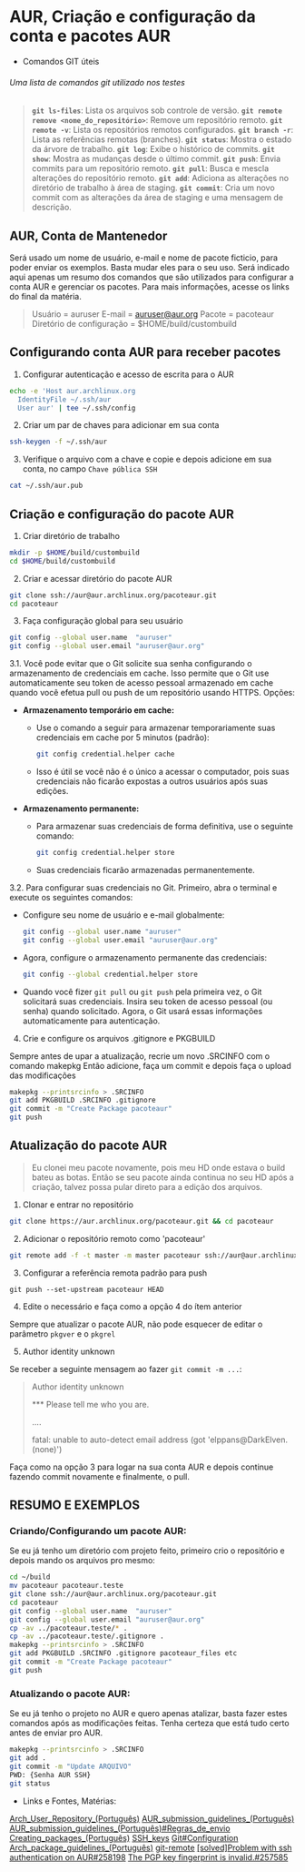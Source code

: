 # AUR, Criação e configuração da conta e pacotes AUR

- Comandos GIT úteis

###### Uma lista de comandos git utilizado nos testes

> **`git ls-files`**: Lista os arquivos sob controle de versão.
> **`git remote remove <nome_do_repositório>`**: Remove um repositório remoto.
> **`git remote -v`**: Lista os repositórios remotos configurados.
> **`git branch -r`**: Lista as referências remotas (branches).
> **`git status`**: Mostra o estado da árvore de trabalho.
> **`git log`**: Exibe o histórico de commits.
> **`git show`**: Mostra as mudanças desde o último commit.
> **`git push`**: Envia commits para um repositório remoto.
> **`git pull`**: Busca e mescla alterações do repositório remoto.
> **`git add`**: Adiciona as alterações no diretório de trabalho à área de staging.
> **`git commit`**: Cria um novo commit com as alterações da área de staging e uma mensagem de descrição.

## AUR, Conta de Mantenedor

Será usado um nome de usuário, e-mail e nome de pacote ficticio, para poder enviar os exemplos.
Basta mudar eles para o seu uso.
Será indicado aqui apenas um resumo dos comandos que são utilizados para configurar a conta AUR e gerenciar os pacotes.
Para mais informações, acesse os links do final da matéria.

> Usuário = auruser
> E-mail = auruser@aur.org
> Pacote = pacoteaur
> Diretório de configuração = $HOME/build/custombuild

## Configurando conta AUR para receber pacotes

1. Configurar autenticação e acesso de escrita para o AUR

```bash
echo -e 'Host aur.archlinux.org
  IdentityFile ~/.ssh/aur
  User aur' | tee ~/.ssh/config
```

2. Criar um par de chaves para adicionar em sua conta

```bash
ssh-keygen -f ~/.ssh/aur
```

3. Verifique o arquivo com a chave e copie e depois adicione em sua conta, no campo `Chave pública SSH`

```bash
cat ~/.ssh/aur.pub
```

## Criação e configuração do pacote AUR

1. Criar diretório de trabalho

```bash
mkdir -p $HOME/build/custombuild
cd $HOME/build/custombuild
```

2. Criar e acessar diretório do pacote AUR

```bash
git clone ssh://aur@aur.archlinux.org/pacoteaur.git
cd pacoteaur
```

3. Faça configuração global para seu usuário

```bash
git config --global user.name  "auruser"
git config --global user.email "auruser@aur.org"
```

3.1. Você pode evitar que o Git solicite sua senha configurando o armazenamento de credenciais em cache.
Isso permite que o Git use automaticamente seu token de acesso pessoal armazenado em cache quando você efetua pull ou push de um repositório usando HTTPS.
Opções:

- **Armazenamento temporário em cache:**
  
  - Use o comando a seguir para armazenar temporariamente suas credenciais em cache por 5 minutos (padrão):
    
    ```bash
    git config credential.helper cache
    ```
  
  - Isso é útil se você não é o único a acessar o computador, pois suas credenciais não ficarão expostas a outros usuários após suas edições.

- **Armazenamento permanente:**
  
  - Para armazenar suas credenciais de forma definitiva, use o seguinte comando:
    
    ```bash
    git config credential.helper store
    ```
  
  - Suas credenciais ficarão armazenadas permanentemente.

3.2. Para configurar suas credenciais no Git. Primeiro, abra o terminal e execute os seguintes comandos:

- Configure seu nome de usuário e e-mail globalmente:
  
  ```bash
  git config --global user.name "auruser"
  git config --global user.email "auruser@aur.org"
  ```

- Agora, configure o armazenamento permanente das credenciais:
  
  ```bash
  git config --global credential.helper store
  ```

- Quando você fizer `git pull` ou `git push` pela primeira vez, o Git solicitará suas credenciais. Insira seu token de acesso pessoal (ou senha) quando solicitado.
  Agora, o Git usará essas informações automaticamente para autenticação.
4. Crie e configure os arquivos .gitignore e PKGBUILD

Sempre antes de upar a atualização, recrie um novo .SRCINFO com o comando makepkg
Então adicione, faça um commit e depois faça o upload das modificações

```bash
makepkg --printsrcinfo > .SRCINFO
git add PKGBUILD .SRCINFO .gitignore
git commit -m "Create Package pacoteaur"
git push
```

## Atualização do pacote AUR

> Eu clonei meu pacote novamente, pois meu HD onde estava o build bateu as botas.
> Então se seu pacote ainda continua no seu HD após a criação, talvez possa pular direto para a edição dos arquivos.

1. Clonar e entrar no repositório

```bash
git clone https://aur.archlinux.org/pacoteaur.git && cd pacoteaur
```

2. Adicionar o repositório remoto como 'pacoteaur'

```bash
git remote add -f -t master -m master pacoteaur ssh://aur@aur.archlinux.org/pacoteaur.git
```

3. Configurar a referência remota padrão para push

```bas
git push --set-upstream pacoteaur HEAD
```

4. Edite o necessário e faça como a opção 4 do ítem anterior

Sempre que atualizar o pacote AUR, não pode esquecer de editar o parâmetro `pkgver` e o `pkgrel`

5. Author identity unknown

Se receber a seguinte mensagem ao fazer `git commit -m ...`:

> Author identity unknown
> 
> *** Please tell me who you are.
> 
> ....
> 
> fatal: unable to auto-detect email address (got 'elppans@DarkElven.(none)')

Faça como na opção 3 para logar na sua conta AUR e depois continue fazendo commit novamente e finalmente, o pull.

## RESUMO E EXEMPLOS

### Criando/Configurando um pacote AUR:

Se eu já tenho um diretório com projeto feito, primeiro crio o repositório e depois mando os arquivos pro mesmo:

```bash
cd ~/build
mv pacoteaur pacoteaur.teste
git clone ssh://aur@aur.archlinux.org/pacoteaur.git
cd pacoteaur
git config --global user.name  "auruser"
git config --global user.email "auruser@aur.org"
cp -av ../pacoteaur.teste/* .
cp -av ../pacoteaur.teste/.gitignore .
makepkg --printsrcinfo > .SRCINFO
git add PKGBUILD .SRCINFO .gitignore pacoteaur_files etc
git commit -m "Create Package pacoteaur"
git push
```

### Atualizando o pacote AUR:

Se eu já tenho o projeto no AUR e quero apenas atalizar, basta fazer estes comandos após as modificações feitas. Tenha certeza que está tudo certo antes de enviar pro AUR.

```bash
makepkg --printsrcinfo > .SRCINFO
git add .
git commit -m "Update ARQUIVO"
PWD: {Senha AUR SSH}
git status
```

* Links e Fontes, Matérias:

[Arch_User_Repository_(Português)](https://wiki.archlinux.org/title/Arch_User_Repository_(Portugu%C3%AAs))
[AUR_submission_guidelines_(Português)](https://wiki.archlinux.org/title/AUR_submission_guidelines_(Portugu%C3%AAs))
[AUR_submission_guidelines_(Português)#Regras_de_envio](https://wiki.archlinux.org/title/AUR_submission_guidelines_(Portugu%C3%AAs)#Regras_de_envio)
[Creating_packages_(Português)](https://wiki.archlinux.org/title/Creating_packages_(Portugu%C3%AAs))
[SSH_keys](https://wiki.archlinux.org/title/SSH_keys)
[Git#Configuration](https://wiki.archlinux.org/title/Git#Configuration)
[Arch_package_guidelines_(Português)](https://wiki.archlinux.org/title/Arch_package_guidelines_(Portugu%C3%AAs))
[git-remote](https://git-scm.com/docs/git-remote)
[[solved]Problem with ssh authentication on AUR#258198](https://bbs.archlinux.org/viewtopic.php?id=258198)
[The PGP key fingerprint is invalid.#257585](https://bbs.archlinux.org/viewtopic.php?id=257585)
